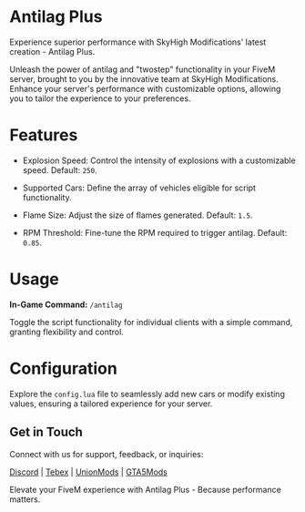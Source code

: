 # Antilag Plus

Experience superior performance with SkyHigh Modifications' latest creation - Antilag Plus.

Unleash the power of antilag and "twostep" functionality in your FiveM server, brought to you by the innovative team at SkyHigh Modifications. Enhance your server's performance with customizable options, allowing you to tailor the experience to your preferences.

# Features

- Explosion Speed: Control the intensity of explosions with a customizable speed. Default: `250`.

- Supported Cars: Define the array of vehicles eligible for script functionality.

- Flame Size: Adjust the size of flames generated. Default: `1.5`.

- RPM Threshold: Fine-tune the RPM required to trigger antilag. Default: `0.85`.

# Usage
**In-Game Command:** ```/antilag```

Toggle the script functionality for individual clients with a simple command, granting flexibility and control.

# Configuration

Explore the `config.lua` file to seamlessly add new cars or modify existing values, ensuring a tailored experience for your server.


## Get in Touch

Connect with us for support, feedback, or inquiries:

[Discord](https://discord.gg/tKQgdQuJYF) | [Tebex](https://skyhigh-modifications.tebex.io/) | [UnionMods](https://unionmods.com/viewauthor?author=592) | [GTA5Mods](https://www.gta5-mods.com/users/BerkshireMods)


Elevate your FiveM experience with Antilag Plus - Because performance matters.
